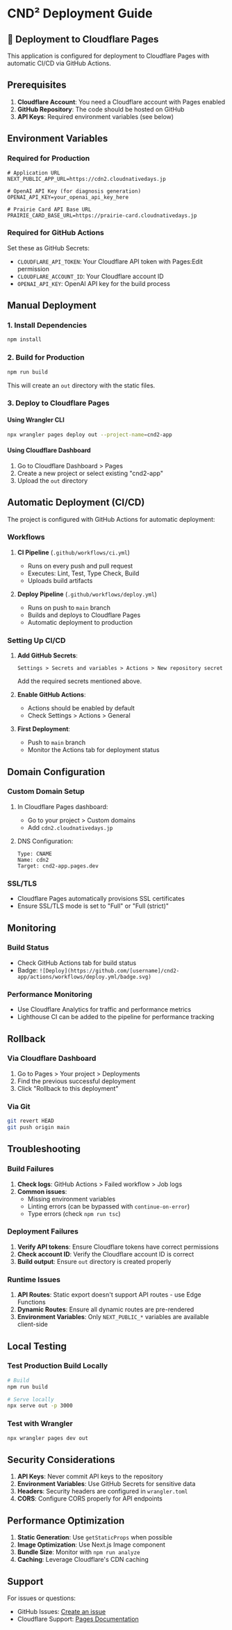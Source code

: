 # CND² Deployment Guide

## 🚀 Deployment to Cloudflare Pages

This application is configured for deployment to Cloudflare Pages with automatic CI/CD via GitHub Actions.

## Prerequisites

1. **Cloudflare Account**: You need a Cloudflare account with Pages enabled
2. **GitHub Repository**: The code should be hosted on GitHub
3. **API Keys**: Required environment variables (see below)

## Environment Variables

### Required for Production

```env
# Application URL
NEXT_PUBLIC_APP_URL=https://cdn2.cloudnativedays.jp

# OpenAI API Key (for diagnosis generation)
OPENAI_API_KEY=your_openai_api_key_here

# Prairie Card API Base URL
PRAIRIE_CARD_BASE_URL=https://prairie-card.cloudnativedays.jp
```

### Required for GitHub Actions

Set these as GitHub Secrets:

- `CLOUDFLARE_API_TOKEN`: Your Cloudflare API token with Pages:Edit permission
- `CLOUDFLARE_ACCOUNT_ID`: Your Cloudflare account ID
- `OPENAI_API_KEY`: OpenAI API key for the build process

## Manual Deployment

### 1. Install Dependencies

```bash
npm install
```

### 2. Build for Production

```bash
npm run build
```

This will create an `out` directory with the static files.

### 3. Deploy to Cloudflare Pages

#### Using Wrangler CLI

```bash
npx wrangler pages deploy out --project-name=cnd2-app
```

#### Using Cloudflare Dashboard

1. Go to Cloudflare Dashboard > Pages
2. Create a new project or select existing "cnd2-app"
3. Upload the `out` directory

## Automatic Deployment (CI/CD)

The project is configured with GitHub Actions for automatic deployment:

### Workflows

1. **CI Pipeline** (`.github/workflows/ci.yml`)
   - Runs on every push and pull request
   - Executes: Lint, Test, Type Check, Build
   - Uploads build artifacts

2. **Deploy Pipeline** (`.github/workflows/deploy.yml`)
   - Runs on push to `main` branch
   - Builds and deploys to Cloudflare Pages
   - Automatic deployment to production

### Setting Up CI/CD

1. **Add GitHub Secrets**:
   ```
   Settings > Secrets and variables > Actions > New repository secret
   ```
   Add the required secrets mentioned above.

2. **Enable GitHub Actions**:
   - Actions should be enabled by default
   - Check Settings > Actions > General

3. **First Deployment**:
   - Push to `main` branch
   - Monitor the Actions tab for deployment status

## Domain Configuration

### Custom Domain Setup

1. In Cloudflare Pages dashboard:
   - Go to your project > Custom domains
   - Add `cdn2.cloudnativedays.jp`

2. DNS Configuration:
   ```
   Type: CNAME
   Name: cdn2
   Target: cnd2-app.pages.dev
   ```

### SSL/TLS

- Cloudflare Pages automatically provisions SSL certificates
- Ensure SSL/TLS mode is set to "Full" or "Full (strict)"

## Monitoring

### Build Status

- Check GitHub Actions tab for build status
- Badge: `![Deploy](https://github.com/[username]/cnd2-app/actions/workflows/deploy.yml/badge.svg)`

### Performance Monitoring

- Use Cloudflare Analytics for traffic and performance metrics
- Lighthouse CI can be added to the pipeline for performance tracking

## Rollback

### Via Cloudflare Dashboard

1. Go to Pages > Your project > Deployments
2. Find the previous successful deployment
3. Click "Rollback to this deployment"

### Via Git

```bash
git revert HEAD
git push origin main
```

## Troubleshooting

### Build Failures

1. **Check logs**: GitHub Actions > Failed workflow > Job logs
2. **Common issues**:
   - Missing environment variables
   - Linting errors (can be bypassed with `continue-on-error`)
   - Type errors (check `npm run tsc`)

### Deployment Failures

1. **Verify API tokens**: Ensure Cloudflare tokens have correct permissions
2. **Check account ID**: Verify the Cloudflare account ID is correct
3. **Build output**: Ensure `out` directory is created properly

### Runtime Issues

1. **API Routes**: Static export doesn't support API routes - use Edge Functions
2. **Dynamic Routes**: Ensure all dynamic routes are pre-rendered
3. **Environment Variables**: Only `NEXT_PUBLIC_*` variables are available client-side

## Local Testing

### Test Production Build Locally

```bash
# Build
npm run build

# Serve locally
npx serve out -p 3000
```

### Test with Wrangler

```bash
npx wrangler pages dev out
```

## Security Considerations

1. **API Keys**: Never commit API keys to the repository
2. **Environment Variables**: Use GitHub Secrets for sensitive data
3. **Headers**: Security headers are configured in `wrangler.toml`
4. **CORS**: Configure CORS properly for API endpoints

## Performance Optimization

1. **Static Generation**: Use `getStaticProps` when possible
2. **Image Optimization**: Use Next.js Image component
3. **Bundle Size**: Monitor with `npm run analyze`
4. **Caching**: Leverage Cloudflare's CDN caching

## Support

For issues or questions:
- GitHub Issues: [Create an issue](https://github.com/[username]/cnd2-app/issues)
- Cloudflare Support: [Pages Documentation](https://developers.cloudflare.com/pages/)
